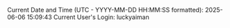 Current Date and Time (UTC - YYYY-MM-DD HH:MM:SS formatted): 2025-06-06 15:09:43
Current User's Login: luckyaiman
